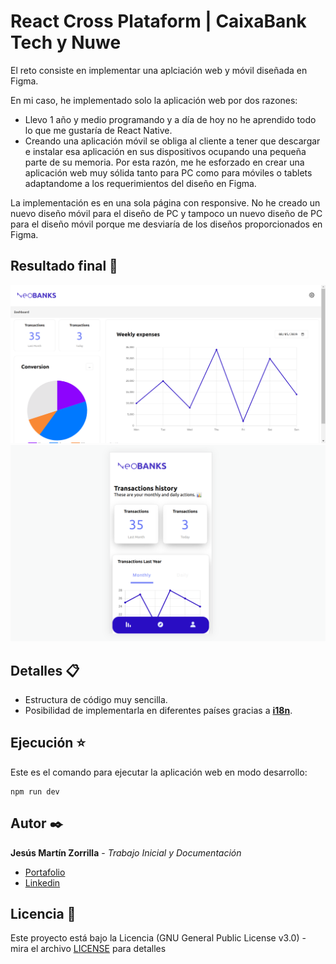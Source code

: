 # React Cross Plataform | CaixaBank Tech y Nuwe

El reto consiste en implementar una aplciación web y móvil diseñada en Figma.

En mi caso, he implementado solo la aplicación web por dos razones:
  - Llevo 1 año y medio programando y a día de hoy no he aprendido todo lo que me gustaría de React Native.
  - Creando una aplicación móvil se obliga al cliente a tener que descargar e instalar esa aplicación en sus dispositivos ocupando una pequeña parte de su memoria. Por esta razón, me he esforzado en crear una aplicación web muy sólida tanto para PC como para móviles o tablets adaptandome a los requerimientos del diseño en Figma.

La implementación es en una sola página con responsive. No he creado un nuevo diseño móvil para el diseño de PC y tampoco un nuevo diseño de PC para el diseño móvil porque me desviaría de los diseños proporcionados en Figma.

## Resultado final 🏁
![Versión PC](finalImages/pc.png)
![Versión Móvil](finalImages/mobile.png)

## Detalles 📋

  - Estructura de código muy sencilla.
  - Posibilidad de implementarla en diferentes países gracias a [**i18n**](https://www.i18next.com/).

## Ejecución :star:

Este es el comando para ejecutar la aplicación web en modo desarrollo:

```
npm run dev
```

## Autor ✒️
**Jesús Martín Zorrilla** - *Trabajo Inicial y Documentación*

- [Portafolio](https://jesusmarzor.com)
- [Linkedin](https://www.linkedin.com/in/jesusmarzor/)

## Licencia 📄
Este proyecto está bajo la Licencia (GNU General Public License v3.0) - mira el archivo [LICENSE](LICENSE) para detalles
